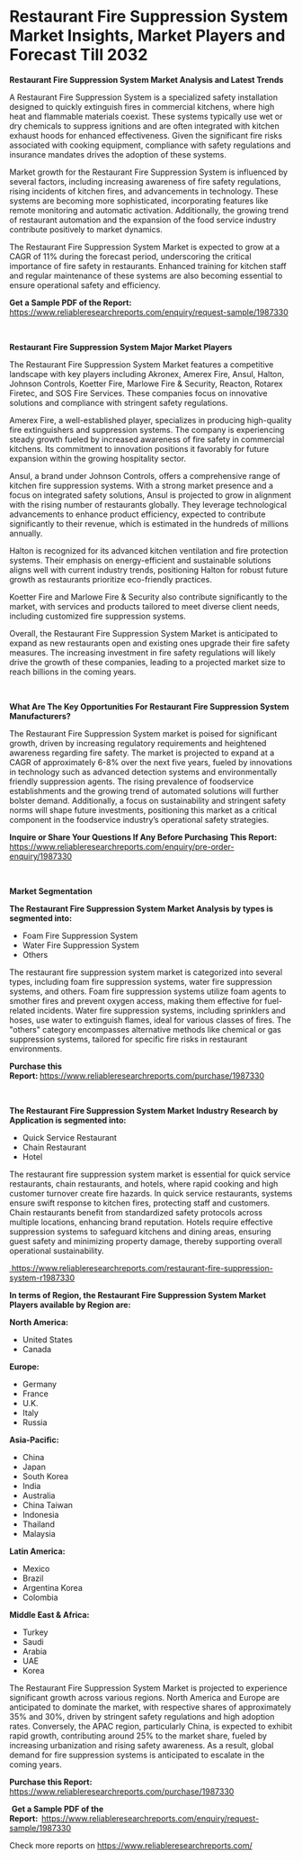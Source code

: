 <p><h1>Restaurant Fire Suppression System Market Insights, Market Players and Forecast Till 2032</h1></p><p><strong>Restaurant Fire Suppression System Market Analysis and Latest Trends</strong></p>
<p><p>A Restaurant Fire Suppression System is a specialized safety installation designed to quickly extinguish fires in commercial kitchens, where high heat and flammable materials coexist. These systems typically use wet or dry chemicals to suppress ignitions and are often integrated with kitchen exhaust hoods for enhanced effectiveness. Given the significant fire risks associated with cooking equipment, compliance with safety regulations and insurance mandates drives the adoption of these systems.</p><p>Market growth for the Restaurant Fire Suppression System is influenced by several factors, including increasing awareness of fire safety regulations, rising incidents of kitchen fires, and advancements in technology. These systems are becoming more sophisticated, incorporating features like remote monitoring and automatic activation. Additionally, the growing trend of restaurant automation and the expansion of the food service industry contribute positively to market dynamics. </p><p>The Restaurant Fire Suppression System Market is expected to grow at a CAGR of 11% during the forecast period, underscoring the critical importance of fire safety in restaurants. Enhanced training for kitchen staff and regular maintenance of these systems are also becoming essential to ensure operational safety and efficiency.</p></p>
<p><strong>Get a Sample PDF of the Report:&nbsp;</strong> <a href="https://www.reliableresearchreports.com/enquiry/request-sample/1987330?utm_campaign=2109&utm_medium=2&utm_source=Github&utm_content=ia&utm_term=20022025&utm_id=restaurant-fire-suppression-system">https://www.reliableresearchreports.com/enquiry/request-sample/1987330</a></p>
<p>&nbsp;</p>
<p><strong>Restaurant Fire Suppression System Major Market Players</strong></p>
<p><p>The Restaurant Fire Suppression System Market features a competitive landscape with key players including Akronex, Amerex Fire, Ansul, Halton, Johnson Controls, Koetter Fire, Marlowe Fire & Security, Reacton, Rotarex Firetec, and SOS Fire Services. These companies focus on innovative solutions and compliance with stringent safety regulations.</p><p>Amerex Fire, a well-established player, specializes in producing high-quality fire extinguishers and suppression systems. The company is experiencing steady growth fueled by increased awareness of fire safety in commercial kitchens. Its commitment to innovation positions it favorably for future expansion within the growing hospitality sector.</p><p>Ansul, a brand under Johnson Controls, offers a comprehensive range of kitchen fire suppression systems. With a strong market presence and a focus on integrated safety solutions, Ansul is projected to grow in alignment with the rising number of restaurants globally. They leverage technological advancements to enhance product efficiency, expected to contribute significantly to their revenue, which is estimated in the hundreds of millions annually.</p><p>Halton is recognized for its advanced kitchen ventilation and fire protection systems. Their emphasis on energy-efficient and sustainable solutions aligns well with current industry trends, positioning Halton for robust future growth as restaurants prioritize eco-friendly practices.</p><p>Koetter Fire and Marlowe Fire & Security also contribute significantly to the market, with services and products tailored to meet diverse client needs, including customized fire suppression systems.</p><p>Overall, the Restaurant Fire Suppression System Market is anticipated to expand as new restaurants open and existing ones upgrade their fire safety measures. The increasing investment in fire safety regulations will likely drive the growth of these companies, leading to a projected market size to reach billions in the coming years.</p></p>
<p>&nbsp;</p>
<p><strong>What Are The Key Opportunities For Restaurant Fire Suppression System Manufacturers?</strong></p>
<p><p>The Restaurant Fire Suppression System market is poised for significant growth, driven by increasing regulatory requirements and heightened awareness regarding fire safety. The market is projected to expand at a CAGR of approximately 6-8% over the next five years, fueled by innovations in technology such as advanced detection systems and environmentally friendly suppression agents. The rising prevalence of foodservice establishments and the growing trend of automated solutions will further bolster demand. Additionally, a focus on sustainability and stringent safety norms will shape future investments, positioning this market as a critical component in the foodservice industry’s operational safety strategies.</p></p>
<p><strong>Inquire or Share Your Questions If Any Before Purchasing This Report:</strong> <a href="https://www.reliableresearchreports.com/enquiry/pre-order-enquiry/1987330?utm_campaign=2109&utm_medium=2&utm_source=Github&utm_content=ia&utm_term=20022025&utm_id=restaurant-fire-suppression-system">https://www.reliableresearchreports.com/enquiry/pre-order-enquiry/1987330</a></p>
<p>&nbsp;</p>
<p><strong>Market Segmentation</strong></p>
<p><strong>The Restaurant Fire Suppression System Market Analysis by types is segmented into:</strong></p>
<p><ul><li>Foam Fire Suppression System</li><li>Water Fire Suppression System</li><li>Others</li></ul></p>
<p><p>The restaurant fire suppression system market is categorized into several types, including foam fire suppression systems, water fire suppression systems, and others. Foam fire suppression systems utilize foam agents to smother fires and prevent oxygen access, making them effective for fuel-related incidents. Water fire suppression systems, including sprinklers and hoses, use water to extinguish flames, ideal for various classes of fires. The "others" category encompasses alternative methods like chemical or gas suppression systems, tailored for specific fire risks in restaurant environments.</p></p>
<p><strong>Purchase this Report:&nbsp;</strong><a href="https://www.reliableresearchreports.com/purchase/1987330?utm_campaign=2109&utm_medium=2&utm_source=Github&utm_content=ia&utm_term=20022025&utm_id=restaurant-fire-suppression-system">https://www.reliableresearchreports.com/purchase/1987330</a></p>
<p>&nbsp;</p>
<p><strong>The Restaurant Fire Suppression System Market Industry Research by Application is segmented into:</strong></p>
<p><ul><li>Quick Service Restaurant</li><li>Chain Restaurant</li><li>Hotel</li></ul></p>
<p><p>The restaurant fire suppression system market is essential for quick service restaurants, chain restaurants, and hotels, where rapid cooking and high customer turnover create fire hazards. In quick service restaurants, systems ensure swift response to kitchen fires, protecting staff and customers. Chain restaurants benefit from standardized safety protocols across multiple locations, enhancing brand reputation. Hotels require effective suppression systems to safeguard kitchens and dining areas, ensuring guest safety and minimizing property damage, thereby supporting overall operational sustainability.</p></p>
<p><a href="https://www.reliableresearchreports.com/restaurant-fire-suppression-system-r1987330?utm_campaign=2109&utm_medium=2&utm_source=Github&utm_content=ia&utm_term=20022025&utm_id=restaurant-fire-suppression-system">&nbsp;https://www.reliableresearchreports.com/restaurant-fire-suppression-system-r1987330</a></p>
<p><strong>In terms of Region, the Restaurant Fire Suppression System Market Players available by Region are:</strong></p>
<p>
    <p> <strong> North America: </strong>
        <ul>
            <li>United States</li>
            <li>Canada</li>
        </ul>
        </p> 
    <p> <strong> Europe: </strong>
        <ul>
            <li>Germany</li>
            <li>France</li>
            <li>U.K.</li>
            <li>Italy</li>
            <li>Russia</li>
        </ul>
        </p> 
    <p> <strong> Asia-Pacific: </strong>
        <ul>
            <li>China</li>
            <li>Japan</li>
            <li>South Korea</li>
            <li>India</li>
            <li>Australia</li>
            <li>China Taiwan</li>
            <li>Indonesia</li>
            <li>Thailand</li>
            <li>Malaysia</li>
        </ul>
        </p> 
    <p> <strong> Latin America: </strong>
        <ul>
            <li>Mexico</li>
            <li>Brazil</li>
            <li>Argentina Korea</li>
            <li>Colombia</li>
        </ul>
        </p> 
    <p> <strong> Middle East & Africa: </strong>
        <ul>
            <li>Turkey</li>
            <li>Saudi</li>
            <li>Arabia</li>
            <li>UAE</li>
            <li>Korea</li>
        </ul>
    </p>
    </p>
<p><p>The Restaurant Fire Suppression System Market is projected to experience significant growth across various regions. North America and Europe are anticipated to dominate the market, with respective shares of approximately 35% and 30%, driven by stringent safety regulations and high adoption rates. Conversely, the APAC region, particularly China, is expected to exhibit rapid growth, contributing around 25% to the market share, fueled by increasing urbanization and rising safety awareness. As a result, global demand for fire suppression systems is anticipated to escalate in the coming years.</p></p>
<p><strong>Purchase this Report: </strong><a href="https://www.reliableresearchreports.com/purchase/1987330?utm_campaign=2109&utm_medium=2&utm_source=Github&utm_content=ia&utm_term=20022025&utm_id=restaurant-fire-suppression-system">https://www.reliableresearchreports.com/purchase/1987330</a></p>
<p>&nbsp;<strong>Get a Sample PDF of the Report:&nbsp;&nbsp;</strong><a href="https://www.reliableresearchreports.com/enquiry/request-sample/1987330?utm_campaign=2109&utm_medium=2&utm_source=Github&utm_content=ia&utm_term=20022025&utm_id=restaurant-fire-suppression-system">https://www.reliableresearchreports.com/enquiry/request-sample/1987330</a></p>
<p><strong></strong></p>
<p>Check more reports on <a href="https://www.reliableresearchreports.com/?utm_campaign=2109&utm_medium=2&utm_source=Github&utm_content=ia&utm_term=20022025&utm_id=restaurant-fire-suppression-system">https://www.reliableresearchreports.com/</a></p>